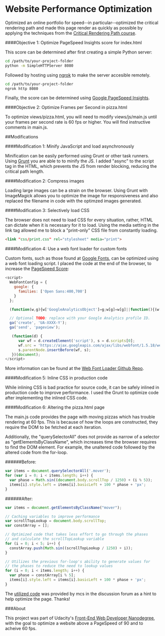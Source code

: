 # Website Performance Optimization
Optimized an online portfolio for speed--in particular--optimized the critical rendering path and made this page render as quickly as possible by applying the techniques from the [Critical Rendering Path course](https://www.udacity.com/course/ud884).

####Objective 1: Optimize PageSpeed Insights score for index.html

This score can be determined after first creating a simple Python server:

  ```bash
  cd /path/to/your-project-folder
  python -m SimpleHTTPServer 8080
  ```

Followed by hosting using [ngrok](https://ngrok.com/) to make the server accesible remotely.

  ``` bash
  cd /path/to/your-project-folder
  ngrok http 8080
  ```

Finally, the score can be determined using [Google PageSpeed Insights](https://developers.google.com/speed/pagespeed/insights/).

####Objective 2: Optimize Frames per Second in pizza.html

To optimize views/pizza.html, you will need to modify views/js/main.js until your frames per second rate is 60 fps or higher. You will find instructive comments in main.js.

##Modifications

####Modification 1: Minify JavaScript and load asynchronously

Minification can be easily performed using Grunt or other task runners.  Using [Grunt](http://gruntjs.com/) you are able to to minify the JS. I added "async" to the script tag in the HTML, which prevents the JS from render blocking, reducing the critical path length.

####Modification 2: Compress images

Loading large images can be a strain on the browser. Using Grunt with ImageMagick allows you to optimize the image for responsiveness and also replaced the filename in code with the optimzed images generated. 

####Modification 3: Selectively load CSS

The browser does not need to load CSS for every situation, rather, HTML can dictate when it is necessary for it to load. Using the media setting in the link tag allowed me to block a "print-only" CSS file from constantly loading.

  ```html
  <link "css/print.css" rel="stylesheet" media="print">
  ```

####Modification 4: Use a web font loader for custom fonts

Custom fonts, such as those found at [Google Fonts](https://www.google.com/fonts), can be optimized using a web font loading script.  I placed the code at the end of the browser, to increase the [PageSpeed Score](https://developers.google.com/speed/pagespeed/insights/):

  ```javascript
  <script>
    WebFontConfig = {
      google: {
        families: ['Open Sans:400,700']
      }
    };

    (function(w,g){w['GoogleAnalyticsObject']=g;w[g]=w[g]||function(){(w[g].q=w[g].q||[]).push(arguments)};w[g].l=1*new Date();})(window,'ga');

    // Optional TODO: replace with your Google Analytics profile ID.
    ga('create', 'UA-XXXX-Y');
    ga('send', 'pageview');

     (function(d) {
        var wf = d.createElement('script'), s = d.scripts[0];
        wf.src = 'https://ajax.googleapis.com/ajax/libs/webfont/1.5.18/webfont.js';
        s.parentNode.insertBefore(wf, s);
     })(document);
  </script>
  ```

More information can be found at the [Web Font Loader Github Repo](https://github.com/typekit/webfontloader).

####Modification 5: Inline CSS in production code

While inlining CSS is bad practice for source code, it can be safely inlined in production code to improve performance. I used the Grunt to optimize code after implementing the inlined CSS code.

####Modification 6: Altering the pizza.html page

The main.js code provides the page with moving pizzas which has trouble rendering at 60 fps. This is because of how the loops are constructed, they require the DOM to be fetched at each iteration.

Additionally, the "querySelectorAll" does not provide as narrow of a selector as "getElementsByClassName", which increases time the browser requires to find the DOM element. For example, the unaltered code followed by the altered code from the for-loop.

######Before:

  ```javascript
  var items = document.querySelectorAll('.mover');
  for (var i = 0; i < items.length; i++) {
    var phase = Math.sin((document.body.scrollTop / 1250) + (i % 5));
    items[i].style.left = items[i].basicLeft + 100 * phase + 'px';
  }
  ```

######After:

  ```javascript
  var items = document.getElementsByClassName("mover");

  // Caching variables to improve performance
  var scrollTopLookup = document.body.scrollTop;
  var constArray = [];

  // Optimized code that takes less effort to go through the phases
  // and calculate the scrollTopLookup variable
  for (i = 0; i < 5; i++) {
    constArray.push(Math.sin((scrollTopLookup / 1250) + i));
  }

  // Utilizes the previous for-loop's ability to generate values for
  // the phases to reduce the need to lookup values
  for (i = 0; i < items.length; i++) {
    var phase = constArray[i % 5];
    items[i].style.left = items[i].basicLeft + 100 * phase + 'px';
  }
  ```

The [utilized code](https://discussions.udacity.com/t/project-4-how-do-i-optimize-the-background-pizzas-for-loop/36302) was provided by mcs in the discussion forum as a hint to help optimize the page. Thanks!

###About

This project was part of Udacity's [Front-End Web Developer Nanodegree](https://www.udacity.com/course/front-end-web-developer-nanodegree--nd001), with the goal to optimize a website above a PageSpeed of 90 and to acheive 60 fps.